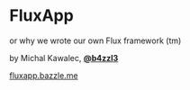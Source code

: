 
# FluxApp

or why we wrote our own Flux framework (tm)

by Michal Kawalec, [__@b4zzl3__](https://twitter.com/b4zzl3)

[fluxapp.bazzle.me](http://fluxapp.bazzle.me)

